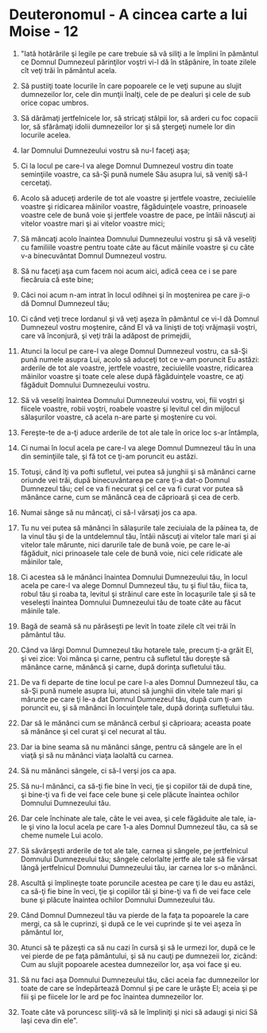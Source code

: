# Deuteronomul - A cincea carte a lui Moise - 12

1. "Iată hotărârile şi legile pe care trebuie să vă siliţi a le împlini în pământul ce Domnul Dumnezeul părinţilor voştri vi-l dă în stăpânire, în toate zilele cît veţi trăi în pământul acela. 

2. Să pustiiţi toate locurile în care popoarele ce le veţi supune au slujit dumnezeilor lor, cele din munţii înalţi, cele de pe dealuri şi cele de sub orice copac umbros. 

3. Să dărâmaţi jertfelnicele lor, să stricaţi stâlpii lor, să arderi cu foc copacii lor, să sfărâmaţi idolii dumnezeilor lor şi să ştergeţi numele lor din locurile acelea. 

4. Iar Domnului Dumnezeului vostru să nu-I faceţi aşa; 

5. Ci la locul pe care-l va alege Domnul Dumnezeul vostru din toate seminţiile voastre, ca să-Şi pună numele Său asupra lui, să veniţi să-l cercetaţi. 

6. Acolo să aduceţi arderile de tot ale voastre şi jertfele voastre, zeciuielile voastre şi ridicarea mâinilor voastre, făgăduinţele voastre, prinoasele voastre cele de bună voie şi jertfele voastre de pace, pe întâii născuţi ai vitelor voastre mari şi ai vitelor voastre mici; 

7. Să mâncaţi acolo înaintea Domnului Dumnezeului vostru şi să vă veseliţi cu familiile voastre pentru toate câte au făcut mâinile voastre şi cu câte v-a binecuvântat Domnul Dumnezeul vostru. 

8. Să nu faceţi aşa cum facem noi acum aici, adică ceea ce i se pare fiecăruia că este bine; 

9. Căci noi acum n-am intrat în locul odihnei şi în moştenirea pe care ji-o dă Domnul Dumnezeul tău; 

10. Ci când veţi trece Iordanul şi vă veţi aşeza în pământul ce vi-l dă Domnul Dumnezeul vostru moştenire, când El vă va linişti de toţi vrăjmaşii voştri, care vă înconjură, şi veţi trăi la adăpost de primejdii, 

11. Atunci la locul pe care-l va alege Domnul Dumnezeul vostru, ca să-Şi pună numele asupra Lui, acolo să aduceţi tot ce v-am poruncit Eu astăzi: arderile  de tot ale voastre, jertfele voastre, zeciuielile voastre, ridicarea mâinilor voastre şi toate cele alese după făgăduinţele voastre, ce aţi făgăduit Domnului Dumnezeului vostru. 

12. Să vă veseliţi înaintea Domnului Dumnezeului vostru, voi, fiii voştri şi fiicele voastre, robii voştri, roabele voastre şi levitul cel din mijlocul sălaşurilor voastre, că acela n-are parte şi moştenire cu voi. 

13. Fereşte-te de a-ţi aduce arderile de tot ale tale în orice loc s-ar întâmpla, 

14. Ci numai în locul acela pe care-l va alege Domnul Dumnezeul tău în una din seminţiile tale, şi fă tot ce ţi-am poruncit eu astăzi. 

15. Totuşi, când îţi va pofti sufletul, vei putea să junghii şi să mănânci carne oriunde vei trăi, după binecuvântarea pe care ţi-a dat-o Domnul Dumnezeul tău; cel ce va fi necurat şi cel ce va fi curat vor putea să mănânce carne, cum se mănâncă cea de căprioară şi cea de cerb. 

16. Numai sânge să nu mâncaţi, ci să-l vărsaţi jos ca apa. 

17. Tu nu vei putea să mănânci în sălaşurile tale zeciuiala de la pâinea ta, de la vinul tău şi de la untdelemnul tău, întâii născuţi ai vitelor tale mari şi ai vitelor tale mărunte, nici darurile tale de bună voie, pe care le-ai făgăduit, nici prinoasele tale cele de bună voie, nici cele ridicate ale mâinilor tale, 

18. Ci acestea să le mănânci înaintea Domnului Dumnezeului tău, în locul acela pe care-l va alege Domnul Dumnezeul tău, tu şi fiul tău, fiica ta, robul tău şi roaba ta, levitul şi străinul care este în locaşurile tale şi să te veseleşti înaintea Domnului Dumnezeului tău de toate câte au făcut mâinile tale. 

19. Bagă de seamă să nu părăseşti pe levit în toate zilele cît vei trăi în pământul tău. 

20. Când va lărgi Domnul Dumnezeul tău hotarele tale, precum ţi-a grăit El, şi vei zice: Voi mânca şi carne, pentru că sufletul tău doreşte să mănânce carne, mănâncă şi carne, după dorinţa sufletului tău. 

21. De va fi departe de tine locul pe care l-a ales Domnul Dumnezeul tău, ca să-Şi pună numele asupra lui, atunci să junghii din vitele tale mari şi mărunte pe care ţi le-a dat Domnul Dumnezeul tău, după cum ţi-am poruncit eu, şi să mănânci în locuinţele tale, după dorinţa sufletului tău. 

22. Dar să le mănânci cum se mănâncă cerbul şi căprioara; aceasta poate să mănânce şi cel curat şi cel necurat al tău. 

23. Dar ia bine seama să nu mănânci sânge, pentru că sângele are în el viaţă şi să nu mănânci viaţa laolaltă cu carnea. 

24. Să nu mănânci sângele, ci să-l verşi jos ca apa. 

25. Să nu-l mănânci, ca să-ţi fie bine în veci, ţie şi copiilor tăi de după tine, şi bine-ţi va fi de vei face cele bune şi cele plăcute înaintea ochilor Domnului Dumnezeului tău. 

26. Dar cele închinate ale tale, câte le vei avea, şi cele făgăduite ale tale, ia-le şi vino la locul acela pe care 1-a ales Domnul Dumnezeul tău, ca să se cheme numele Lui acolo. 

27. Să săvârşeşti arderile de tot ale tale, carnea şi sângele, pe jertfelnicul Domnului Dumnezeului tău; sângele celorlalte jertfe ale tale să fie vărsat lângă jertfelnicul Domnului Dumnezeului tău, iar carnea lor s-o mănânci. 

28. Ascultă şi împlineşte toate poruncile acestea pe care ţi le dau eu astăzi, ca să-ţi fie bine în veci, ţie şi copiilor tăi şi bine-ţi va fi de vei face cele bune şi plăcute înaintea ochilor Domnului Dumnezeului tău. 

29. Când Domnul Dumnezeul tău va pierde de la faţa ta popoarele la care mergi, ca să le cuprinzi, şi după ce le vei cuprinde şi te vei aşeza în pământul lor, 

30. Atunci să te păzeşti ca să nu cazi în cursă şi să le urmezi lor, după ce le vei pierde de pe faţa pământului, şi să nu cauţi pe dumnezeii lor, zicând: Cum au slujit popoarele acestea dumnezeilor lor, aşa voi face şi eu. 

31. Să nu faci aşa Domnului Dumnezeului tău, căci aceia fac dumnezeilor lor toate de care se îndepărtează Domnul şi pe care le urăşte El; aceia şi pe fiii şi pe fiicele lor le ard pe foc înaintea dumnezeilor lor. 

32. Toate câte vă poruncesc siliţi-vă să le împliniţi şi nici să adaugi şi nici Să laşi ceva din ele". 

